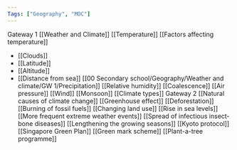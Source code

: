 ```yaml
---
Tags: ["Geography", "MOC"]
---
```

Gateway 1
[[Weather and Climate]]
[[Temperature]]
[[Factors affecting temperature]]
- [[Clouds]]
- [[Latitude]]
- [[Altitude]]
- [[Distance from sea]]
[[00 Secondary school/Geography/Weather and climate/GW 1/Precipitation]]
[[Relative humidity]]
[[Coalescence]]
[[Air pressure]]
[[Wind]]
[[Monsoon]]
[[Climate types]]
Gateway 2
[[Natural causes of climate change]]
[[Greenhouse effect]]
[[Deforestation]]
[[Burning of fossil fuels]]
[[Changing land use]]
[[Rise in sea levels]]
[[More frequent extreme weather events]]
[[Spread of infectious insect-bone diseases]]
[[Lengthening the growing seasons]]
[[Kyoto protocol]]
[[Singapore Green Plan]]
[[Green mark scheme]]
[[Plant-a-tree programme]]